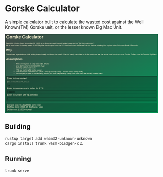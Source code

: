 # Gorske Calculator

A simple calculator built to calculate the wasted cost against the Well Known(TM) Gorske unit, or the lesser known Big Mac Unit.

![Gorske Calculator Web App](screenshot.png)


## Building

```bash
rustup target add wasm32-unknown-unknown
cargo install trunk wasm-bindgen-cli
```
## Running

```bash
trunk serve
```